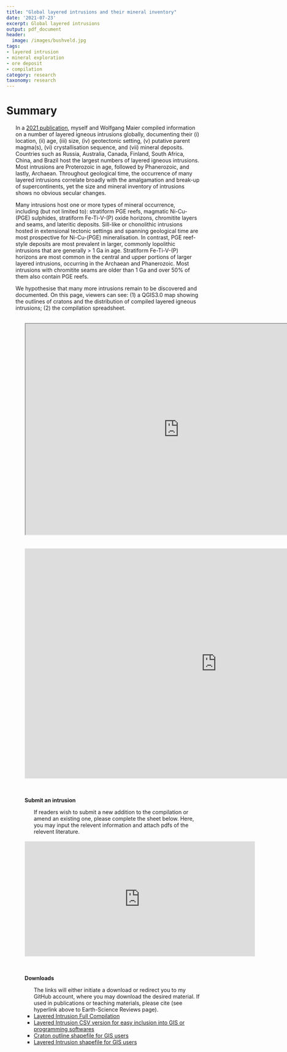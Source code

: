 ```yaml
---
title: "Global layered intrusions and their mineral inventory"
date: '2021-07-23'
excerpt: Global layered intrusions
output: pdf_document
header:
  image: /images/bushveld.jpg
tags:
- layered intrusion
- mineral exploration
- ore deposit
- compilation
category: research
taxonomy: research
---
```

  
# Summary

<ul> In a <a id="raw-url" href="https://www.sciencedirect.com/science/article/pii/S0012825221002373?casa_token=dXkDiBw741UAAAAA:o7xkmsQbs7g1j92sQCR9EPcIKja-E54HH928TqNjaqfyGiPXofFex4gvwhEFWGQIHSbtZZjL">2021 publication</a>, myself and Wolfgang Maier compiled information on a number of layered igneous intrusions globally, documenting their (i) location, (ii) age, (iii) size, (iv) geotectonic setting, (v) putative parent magma(s), (vi) crystallisation sequence, and (vii) mineral deposits. Countries such as Russia, Australia, Canada, Finland, South Africa, China, and Brazil host the largest numbers of layered igneous intrusions. Most intrusions are Proterozoic in age, followed by Phanerozoic, and lastly, Archaean. Throughout geological time, the occurrence of many layered intrusions correlate broadly with the amalgamation and break-up of supercontinents, yet the size and mineral inventory of intrusions shows no obvious secular changes. </ul>

<ul> Many intrusions host one or more types of mineral occurrence, including (but not limited to): stratiform PGE reefs, magmatic Ni-Cu-(PGE) sulphides, stratiform Fe-Ti-V-(P) oxide horizons, chromitite layers and seams, and lateritic deposits. Sill-like or chonolithic intrusions hosted in extensional tectonic settings and spanning geological time are most prospective for Ni-Cu-(PGE) mineralisation. In contrast, PGE reef-style deposits are most prevalent in larger, commonly lopolithic intrusions that are generally > 1 Ga in age. Stratiform Fe-Ti-V-(P) horizons are most common in the central and upper portions of larger layered intrusions, occurring in the Archaean and Phanerozoic. Most intrusions with chromitite seams are older than 1 Ga and over 50% of them also contain PGE reefs. </ul>
	
<ul> We hypothesise that many more intrusions remain to be discovered and documented. On this page, viewers can see: (1) a QGIS3.0 map showing the outlines of cratons and the distribution of compiled layered igneous intrusions; (2) the compilation spreadsheet.<ul>

<br>

<div id="wrap">
<iframe src="https://qgiscloud.com/WillDSmith1995/LMI_work/?bl=mapnik&l=LMI_GI%2CCraton_Outlines&t=LMI_work&e=-11595545%2C-9700476%2C48516980%2C16285668" title="map" class="is-fullwidth" height="550px" width="800px"></iframe>
</div>

<br>
<br>

<iframe width="1000" height="600" frameborder="0" scrolling="no" src="https://onedrive.live.com/embed?resid=DE3F638BEB3A2AEE%2117030&authkey=%21AIrT029AttF8kNE&em=2&ActiveCell='Table'!A3&wdHideGridlines=True&wdHideHeaders=True&wdDownloadButton=True&wdInConfigurator=True"></iframe>

<br>
<br>
<br>

<strong>Submit an intrusion</strong>

<ul>If readers wish to submit a new addition to the compilation or amend an existing one, please complete the sheet below. Here, you may input the relevent information and attach pdfs of the relevent literature.</ul>

<br>

<iframe src="https://docs.google.com/forms/d/e/1FAIpQLSduQA0HJ3F4wlf_zmfcUTVR4D8YoNX7LmWboAm5ynbYbIg1sA/viewform?embedded=true" width="600" height="300" frameborder="0" marginheight="0" marginwidth="0">Loading.</iframe>

<br>
<br>
<br>

<strong>Downloads</strong>

<ul> The links will either initiate a download or redirect you to my GitHub account, where you may download the desired material. If used in publications or teaching materials, please cite (see hyperlink above to Earth-Science Reviews page).

<br>

<li><a href="https://github.com/WillDSmith1995/willsgeo/tree/master/assets/SmithMaier2021_LayeredIntrusion_Compilation.xlsx" download>Layered Intrusion Full Compilation</a></li>

<li><a href="https://github.com/WillDSmith1995/willsgeo/tree/master/assets/SmithMaier2021_LayeredIntrusion_CSVready_version.xlsx" download>Layered Intrusion CSV version for easy inclusion into GIS or programming softwares</a></li>

<li><a href="https://github.com/WillDSmith1995/willsgeo/tree/master/assets/CratonOutlines_shapefile.zip" download>Craton outline shapefile for GIS users</a></li>

<li><a href="https://github.com/WillDSmith1995/willsgeo/tree/master/assets/LayeredIntrusion_shapefile.zip" download>Layered Intrusion shapefile for GIS users</a></li>

<br>

